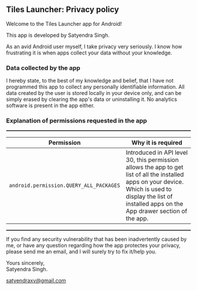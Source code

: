 ## Tiles Launcher: Privacy policy

Welcome to the Tiles Launcher app for Android!

This app is developed by Satyendra Singh.

As an avid Android user myself, I take privacy very seriously.
I know how frustrating it is when apps collect your data without your knowledge.

### Data collected by the app

I hereby state, to the best of my knowledge and belief, that I have not programmed this app to collect any personally identifiable information. All data created by the user is stored locally in your device only, and can be simply erased by clearing the app's data or uninstalling it. No analytics software is present in the app either.

### Explanation of permissions requested in the app

<hr style="border:1px solid gray">

| Permission | Why it is required |
| :---: | --- |
| `android.permission.QUERY_ALL_PACKAGES` | Introduced in API level 30, this permission allows the app to get list of all the installed apps on your device. Which is used to display the list of installed apps on the App drawer section of the app. |

<hr style="border:1px solid gray">

If you find any security vulnerability that has been inadvertently caused by me, or have any question regarding how the app protectes your privacy, please send me an email, and I will surely try to fix it/help you.

Yours sincerely,  
Satyendra Singh.

satyendraxv@gmail.com